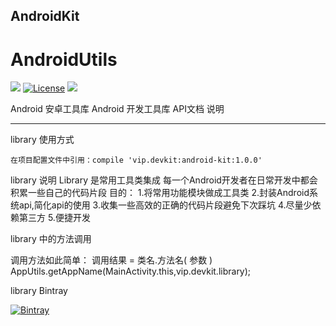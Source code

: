 ﻿## AndroidKit
# AndroidUtils
[![](https://jitpack.io/v/yingzikeji/AndroidUtils.svg)](https://jitpack.io/#yingzikeji/AndroidUtils)
[![License](https://img.shields.io/badge/license-Apache%202-green.svg)](https://www.apache.org/licenses/LICENSE-2.0)
<a href='https://bintray.com/yingzi/maven/androud-utils?source=watch' alt='Get automatic notifications about new "androud-utils" versions'><img src='https://www.bintray.com/docs/images/bintray_badge_color.png'></a>

Android 安卓工具库
Android 开发工具库 API文档 说明

------------

library 使用方式
```
在项目配置文件中引用：compile 'vip.devkit:android-kit:1.0.0'
```



library 说明
  Library 是常用工具类集成
  每一个Android开发者在日常开发中都会积累一些自己的代码片段
  目的：
  1.将常用功能模块做成工具类
  2.封装Android系统api,简化api的使用
  3.收集一些高效的正确的代码片段避免下次踩坑
  4.尽量少依赖第三方
  5.便捷开发


  library 中的方法调用

  调用方法如此简单：
  调用结果 = 类名.方法名( 参数 )
  AppUtils.getAppName(MainActivity.this,vip.devkit.library);

  library Bintray
  <p><a href="https://bintray.com/yingzi/maven/android-kit?source=watch" target="_blank"><img src="./library/bintray_badge_color.png" alt="Bintray"></a></p>
